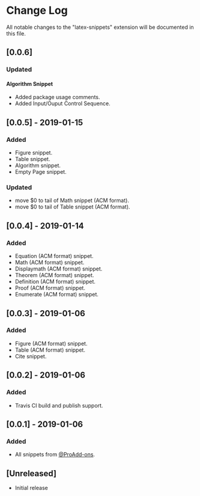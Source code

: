# Change Log

All notable changes to the "latex-snippets" extension
will be documented in this file.

## [0.0.6]

### Updated

#### Algorithm Snippet

- Added package usage comments.
- Added Input/Ouput Control Sequence.

## [0.0.5] - 2019-01-15

### Added

- Figure snippet.
- Table snippet.
- Algorithm snippet.
- Empty Page snippet.

### Updated

- move $0 to tail of Math snippet (ACM format).
- move $0 to tail of Table snippet (ACM format).

## [0.0.4] - 2019-01-14

### Added

- Equation (ACM format) snippet.
- Math (ACM format) snippet.
- Displaymath (ACM format) snippet.
- Theorem (ACM format) snippet.
- Definition (ACM format) snippet.
- Proof (ACM format) snippet.
- Enumerate (ACM format) snippet.

## [0.0.3] - 2019-01-06

### Added

- Figure (ACM format) snippet.
- Table (ACM format) snippet.
- Cite snippet.

## [0.0.2] - 2019-01-06

### Added

- Travis CI build and publish support.

## [0.0.1] - 2019-01-06

### Added

- All snippets from [@ProAdd-ons](https://github.com/ProAdd-ons/vscode-LaTeX-support).

## [Unreleased]

- Initial release
